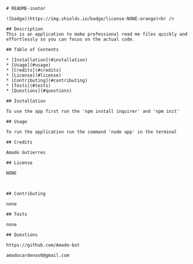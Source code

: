 
    # README-inator   

    ![badge](https://img.shields.io/badge/license-NONE-orange)<br />
  
    ## Description
    This is an application to make professional read me files quickly and effortlessly so you can focus on the actual code.

    ## Table of Contents
  
    * [Installation](#installation)
    * [Usage](#usage)
    * [Credits](#credits)
    * [License](#license)
    * [Contributing](#contributing)
    * [Tests](#tests)
    * [Questions](#questions)
  
    ## Installation
  
    To use the app first run the 'npm install inquirer' and 'npm init'
  
    ## Usage
  
    To run the application run the command 'node app' in the terminal
  
    ## Credits
  
    Amado Gutierres
  
    ## License
  
    NONE



    ## Contributing
  
    none
  
    ## Tests
  
    none
  
    ## Questions

    https://github.com/Amado-bot
  
    amadocardenas0@gmail.com
    
    